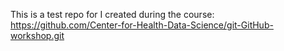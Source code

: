 This is a test repo for I created during the course: https://github.com/Center-for-Health-Data-Science/git-GitHub-workshop.git
